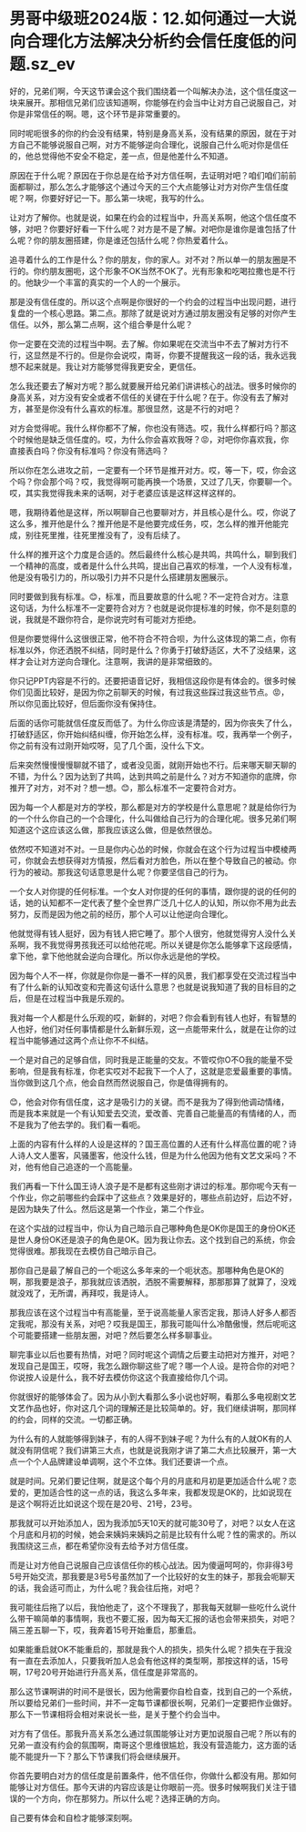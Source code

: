 # 男哥中级班2024版：12.如何通过一大说向合理化方法解决分析约会信任度低的问题.sz_ev

好的，兄弟们啊，今天这节课会这个我们围绕着一个叫解决办法，这个信任度这一块来展开。那相信兄弟们应该知道啊，你能够在约会当中让对方自己说服自己，对你是非常信任的啊。嗯，这个环节是非常重要的。

同时呢呃很多的你的约会没有结果，特别是身高关系，没有结果的原因，就在于对方自己不能够说服自己啊，对方不能够逆向合理化，说服自己什么呃对你是信任的，他总觉得他不安全不稳定，差一点，但是他差什么不知道。

原因在于什么呢？原因在于你总是在给予对方信任啊，去证明对吧？咱们咱们前前面都聊过，那么怎么才能够这个通过今天的三个大点能够让对方对你产生信任度呢？啊，你要好好记一下。那么第一块呢，我写的什么。

让对方了解你。也就是说，如果在约会的过程当中，升高关系啊，他这个信任度不够，对吧？你要好好看一下什么呢？对方是不是了解。对吧你是谁你是谁包括了什么呢？你的朋友圈搭建，你是谁还包括什么呢？你热爱着什么。

追寻着什么的工作是什么？你的朋友，你的家人。对不对？所以单一的朋友圈是不行的。你约朋友圈呃，这个形象不OK当然不OK了。光有形象和吃喝拉撒也是不行的。他缺少一个丰富的真实的一个人的一个展示。

那是没有信任度的。所以这个点啊是你很好的一个约会的过程当中出现问题，进行复盘的一个核心思路。第二点。那除了就是说对方通过朋友圈没有足够的对你产生信任。以外，那么第二点啊，这个组合拳是什么呢？

你一定要在交流的过程当中啊。去了解。你如果呢在交流当中不去了解对方行不行，这显然是不行的。但是你会说哎，南哥，你要不提醒我这一段的话，我永远我想不起来就是。我让对方能够觉得我更安全，更信任。

怎么我还要去了解对方呢？那么就要展开给兄弟们讲讲核心的战法。很多时候你的身高关系，对方没有安全或者不信任的关键在于什么呢？在于。你没有去了解对方，甚至是你没有什么喜欢的标准。那很显然，这是不行的对吧？

对方会觉得呢。我什么样你都不了解，你也没有筛选。哎，我什么样都行吗？那这个时候他是缺乏信任度的。哎，为什么你会喜欢我呀？😡，对吧你你喜欢我，你直接表白吗？你没有标准吗？你没有筛选吗？

所以你在怎么进攻之前，一定要有一个环节是推开对方。哎，等一下，哎，你会这个吗？你会那个吗？哎，我觉得啊可能再换一个场景，又过了几天，你要聊一个。哎，其实我觉得我未来的话啊，对于老婆应该是这样这样这样的。

嗯，我期待着他是这样，所以啊聊自己也要聊对方，并且核心是什么。哎，你说了这么多，推开他是什么？推开他是不是他要完成任务，哎，怎么样的推开他能完成，别往死里推，往死里推没有了，没有后续了。

什么样的推开这个力度是合适的。然后最终什么核心是共鸣，共鸣什么，聊到我们一个精神的高度，或者是什么什么共鸣，提出自己喜欢的标准，一个人没有标准，他是没有吸引力的，所以吸引力并不只是什么搭建朋友圈展示。

同时要做到我有标准。😊，标准，而且要故意的什么呢？不一定符合对方。注意这句话，为什么标准不一定要符合对方？也就是说你提标准的时候，你不是刻意的说，我就是不跟你符合，是你说完时有可能对方拒绝。

但是你要觉得什么这很很正常，他不符合不符合呗，为什么这体现的第二点，你有标准以外，你还洒脱不纠结，同时是什么？你勇于打破舒适区，大不了没结果，这样才会让对方逆向合理化。注意啊，我讲的是非常细致的。

你只记PPT内容是不行的。还要把语音记好，我相信这段你是有体会的。很多时候你们见面比较好，是因为你之前聊天的时候，有过我这些踩过我这些节点。😡，所以你见面比较好，但后面你没有保持住。

后面的话你可能就信任度反而低了。为什么你应该是清楚的，因为你丧失了什么，打破舒适区，你开始纠结纠缠，你开始怎么样，没有标准。哎，我再举一个例子，你之前有没有过刚开始哎呀，见了几个面，没什么下文。

后来突然慢慢慢慢聊就不错了，或者没见面，就刚开始也不行。后来哪天聊天聊的不错，为什么？因为达到了共鸣，达到共鸣之前是什么？对方不知道你的底牌，你推开了对方，对不对？想一想。😊，那么标准不一定要符合对方。

因为每一个人都是对方的学校，那么都是对方的学校是什么意思呢？就是给你行为的一个什么你自己的一个合理化，什么叫做给自己行为的合理化呢。很多兄弟们啊知道这个这应该这么做，那我应该这么做，但是依然很怂。

依然哎不知道对不对。一旦是你内心怂的时候，你就会在这个行为过程当中模棱两可，你就会去想获得对方情报，然后看对方脸色，所以在整个导致自己的被动。你行为的被动。那我这句话意思是什么呢？你要坚信自己的行为。

一个女人对你提的任何标准。一个女人对你提的任何的事情，跟你提的说的任何的话，她的认知都不一定代表了整个全世界广泛几十亿人的认知，所以你不用为此去努力，反而是因为他之前的经历，那个人可以让他逆向合理化。

他就觉得有钱人挺好，因为有钱人把它睡了。那个人很穷，他就觉得穷人没什么关系啊，我不我觉得男孩我还可以给他花呢。所以关键是你怎么能够拿下这段感情，拿下他，拿下他他就会逆向合理化。所以你永远是他的学校。

因为每个人不一样，你就是你你是一番不一样的风景，我们都享受在交流过程当中有了什么新的认知改变和完善这句话什么意思？也就是说我知道了我的目标目的之后，但是在过程当中我是乐观的。

我对每一个人都是什么乐观的哎，新鲜的，对吧？你会看到有钱人也好，有智慧的人也好，他们对任何事情都是什么新鲜乐观，这一点能带来什么，就是在让你的过程当中能够通过这两个点让你不不纠结。

一个是对自己的足够自信，同时我是正能量的交友。不管哎你O不O我的能量不受影响，但是我有标准，你老实哎对不起我下一个人了，这就是恋爱最重要的事情。当你做到这几个点，他会自然而然说服自己，你是值得拥有的。

😊，他会对你有信任度，这才是吸引力的关键。而不是我为了得到他调动情绪，而是我本来就是一个有认知爱去交流，爱改善、完善自己能量高的有情绪的人，而不是我为了他去学的。我们看一看呃。

上面的内容有什么样的人设是这样的？国王高位置的人还有什么样高位置的呢？诗人诗人文人墨客，风骚墨客，他没什么钱，但是为什么他因为他有文艺文采吗？不对，他有他自己追逐的一个高能量。

我们再看一下什么国王诗人浪子是不是都有这些刚才讲过的标准。那你呢今天有一个作业，你之前哪些约会踩中了这些点？效果是好的，哪些点前边好，后边不好，是因为缺失了什么。然后这是第一个作业，第二个作业。

在这个实战的过程当中，你认为自己暗示自己哪种角色是OK你是国王的身份OK还是世人身份OK还是浪子的角色是OK。因为我让你去。这个找到自己的系统，你会觉得很难。那我现在去模仿自己暗示自己。

那你自己是最了解自己的一个呃这么多年来的一个呃状态。那哪种角色是OK的啊，那我要是浪子，那我就应该洒脱，洒脱不需要解释，那那那算了就算了，没戏就没戏了，无所谓，再拜哎，我是诗人。

那我应该在这个过程当中有高能量，至于说高能量人家否定我，那诗人好多人都否定我呢，那没有关系，对吧？哎我是国王，那我可能叫什么冷酷傲慢，然后呢呃这个可能要搭建一些朋友圈，对吧？然后要怎么样多聊事业。

聊完事业以后也要有热情，对吧？同时呢这个调情之后要主动把对方推开，对吧？发现自己是国王，哎呀，我怎么跟你聊这些了呢？哪一个人设。是符合你的对吧？你说按人设是什么，我不好去模仿你这这个我直接给你几个词。

你就很好的能够体会了。因为从小到大看那么多小说也好啊，看那么多电视剧文艺文艺作品也好，你对这几个词的理解还是比较简单的。好，我们继续讲啊，那同样的约会，同样的交流。一切都正确。

为什么有的人就能够得到妹子，有的人得不到妹子呢？为什么有的人就OK有的人就没有阴信呢？我们讲第三大点，也就是说我刚才讲了第二大点比较展开，第一大点一个个人品牌建设单调啊，这个不立体。我们还要讲一个点。

就是时间。兄弟们要记住啊，就是这个每个月的月底和月初是更加适合什么呢？恋爱的，更加适合性的这一点的话，我这么多年来，我都发现是OK的，比如说现在是这个啊将近比如说这个现在是20号、21号，23号。

那我就可以开始添加人，因为我添加5天10天的就可能30号了，对吧？以女人在这个月底和月初的时候，她会来姨妈来姨妈之前是比较有什么呢？性的需求的。所以我围绕这三点，都在希望你没有去给予对方信任度。

而是让对方他自己说服自己应该信任你的核心战法。因为傻逼呵呵的，你非得3号5号开始交流，那我要是3号5号虽然加了一个比较好的女生的妹子，那我会呃聊天的话，我会适可而止，为什么呢？我会往后拖，对吧？

我可能往后拖了以后，我怕他走了，这个不理我了，那我每天就聊一些吃什么说什么带干嘛简单的事情啊，我也不要汇报，因为每天汇报的话也会带来损失，对吧？隔三差五聊一下，哎，我奔着15号开始重启，那重启。

如果能重启就OK不能重启的，那就是我个人的损失，损失什么呢？损失在于我没有一直在去添加人，只要我听加人总会有他这样的类型啊，那按这样的话，15号啊，17号20号开始进行升高关系，信任度是非常高的。

那么这节课啊讲的时间不是很长，因为他需要你自检自查，找到自己的一个系统，所以要给兄弟们一些时间，并不一定每节课都很长啊，兄弟们一定要把作业做好。那么下一节课相将会相对来说长一些，是关于整个约会当中。

对方有了信任。那我升高关系怎么通过氛围能够让对方更加说服自己呢？所以有的兄弟一直没有约会的氛围啊，南哥这个思维很尴尬，我没有营造能力，这方面的话能不能提升一下？那么下节课我们将会继续展开。

你首先要明白对方的信任度是前置条件，他不信任你，你做什么都没有用。那如何能够让对方信任。那今天讲的内容应该是让你眼前一亮。很多时候啊我们关注于错误的一个方向，你在那努力。所以什么呢？选择正确的方向。

自己要有体会和自检才能够深刻啊。